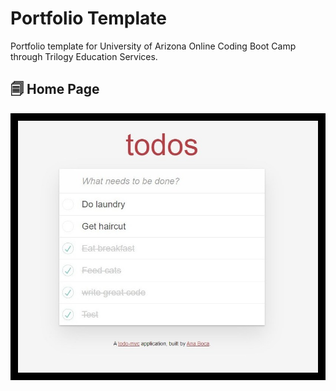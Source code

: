 # Portfolio Template

Portfolio template for University of Arizona Online Coding Boot Camp through Trilogy Education Services.


## 🗐 Home Page

![Home Page](https://github.com/AnaBoca/todo/blob/master/app/assets/images/home.jpg)
